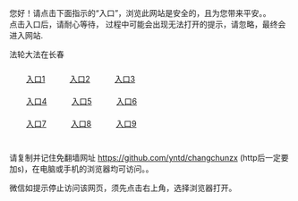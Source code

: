 您好！请点击下面指示的“入口”，浏览此网站是安全的，且为您带来平安。。 <br/>
点击入口后，请耐心等待， 过程中可能会出现无法打开的提示，请忽略，最终会进入网站. </br>

法轮大法在长春<br/>
<div style="padding:10px"><a style="margin:20px" target="_blank" href="https://d274c0somijwj5.cloudfront.net/2Qpsp?ohkybg" id="ccLink1" rel="nofollow">入口1</a> <a target="_blank" style="margin:20px" href="https://d8nqqgp4w43hz.cloudfront.net/2Qpsp?mhznscn" id="ccLink2" rel="nofollow">入口2</a> <a style="margin:20px" target="_blank" href="https://d11x5a6hdq7nsz.cloudfront.net/2Qpsp?kkebxku" id="ccLink3" rel="nofollow">入口3</a></div>

<div style="padding:10px" ><a style="margin:20px" target="_blank" href="https://d274c0somijwj5.cloudfront.net/2Qpsp?ohkybg" id="ccLink4" rel="nofollow">入口4</a> <a style="margin:20px" href="https://d8nqqgp4w43hz.cloudfront.net/2Qpsp?mhznscn" target="_blank" id="ccLink5" rel="nofollow">入口5</a> <a style="margin:20px" href="https://d11x5a6hdq7nsz.cloudfront.net/2Qpsp?kkebxku" target="_blank" id="ccLink6" rel="nofollow">入口6</a></div>

<div style="padding:10px"><a style="margin:20px" target="_blank" href="https://d274c0somijwj5.cloudfront.net/2Qpsp?ohkybg" id="ccLink7" rel="nofollow">入口7</a> <a style="margin:20px" href="https://d8nqqgp4w43hz.cloudfront.net/2Qpsp?mhznscn" target="_blank" id="ccLink8" rel="nofollow">入口8</a> <a style="margin:20px" target="_blank" href="https://d11x5a6hdq7nsz.cloudfront.net/2Qpsp?kkebxku" id="ccLink9" rel="nofollow">入口9</a></div>

<br/>



请复制并记住免翻墙网址 https://github.com/yntd/changchunzx (http后一定要加s)，在电脑或手机的浏览器均可访问。。<br/>

微信如提示停止访问该网页，须先点击右上角，选择浏览器打开。
